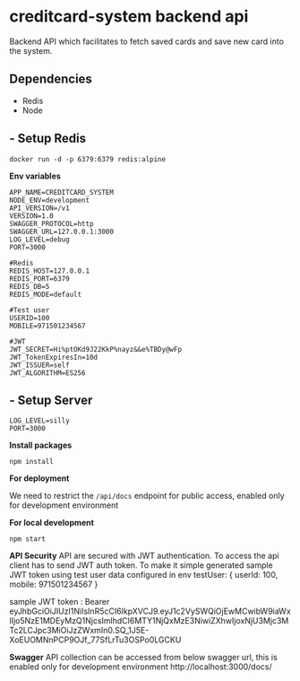 # creditcard-system backend api
Backend API which facilitates to fetch saved cards and save new card into the system.

## Dependencies
- Redis
- Node

## - Setup Redis
```
docker run -d -p 6379:6379 redis:alpine
```
**Env variables**
```
APP_NAME=CREDITCARD_SYSTEM
NODE_ENV=development
API_VERSION=/v1
VERSION=1.0
SWAGGER_PROTOCOL=http
SWAGGER_URL=127.0.0.1:3000
LOG_LEVEL=debug
PORT=3000

#Redis
REDIS_HOST=127.0.0.1
REDIS_PORT=6379
REDIS_DB=5
REDIS_MODE=default

#Test user
USERID=100
MOBILE=971501234567

#JWT
JWT_SECRET=Hi%ptOKd9J22KkP%nayz&&e%TBDy@wFp
JWT_TokenExpiresIn=10d
JWT_ISSUER=self
JWT_ALGORITHM=ES256
```

## - Setup Server

```
LOG_LEVEL=silly
PORT=3000
```

**Install packages**
```
npm install
```

**For deployment**

We need to restrict the `/api/docs` endpoint for public access, enabled only for development environment

**For local development**
```
npm start
```

**API Security**
API are secured with JWT authentication. To access the api client has to send JWT auth token.
To make it simple generated sample JWT token using test user data configured in env
testUser: {
    userId: 100,
    mobile: 971501234567
}

sample JWT token : Bearer eyJhbGciOiJIUzI1NiIsInR5cCI6IkpXVCJ9.eyJ1c2VySWQiOjEwMCwibW9iaWxlIjo5NzE1MDEyMzQ1NjcsImlhdCI6MTY1NjQxMzE3NiwiZXhwIjoxNjU3Mjc3MTc2LCJpc3MiOiJzZWxmIn0.SQ_1J5E-XoEUOMNnPCP9OJf_77SfLrTu3OSPo0LGCKU

**Swagger**
API collection can be accessed from below swagger url, this is enabled only for development environment
http://localhost:3000/docs/